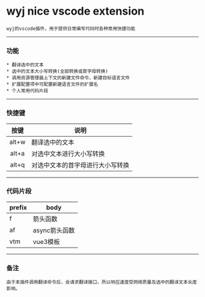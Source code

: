 # wyj nice vscode extension
    wyj的vscode插件，用于提供日常编写代码时各种常用快捷功能
--- 
### 功能
    * 翻译选中的文本
    * 选中的文本大小写转换(全部转换或首字母转换)
    * 调用资源管理器上下文的新建文件命令，新建目标语言文件
    * 扩展配置项中可配置新建语言文件的扩展名
    * 个人常用代码片段
--- 
### 快捷键

  | 按键  | 说明                             |
  | :---: | -------------------------------- |
  | alt+w | 翻译选中的文本                   |
  | alt+a | 对选中文本进行大小写转换         |
  | alt+q | 对选中文本的首字母进行大小写转换 |
---
### 代码片段
  | prefix | body          |
  | ------ | ------------- |
  | f      | 箭头函数      |
  | af     | async箭头函数 |
  | vtm    | vue3模板      |
--- 
### 备注
    由于本插件调用翻译命令后，会请求翻译接口，所以响应速度受网络质量及选中的翻译文本长度影响。

